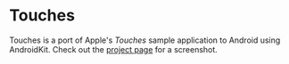 # Touches

Touches is a port of Apple's *Touches* sample application to Android using AndroidKit. Check out the [project page](http://m6s.github.io/AKProject) for a screenshot.
